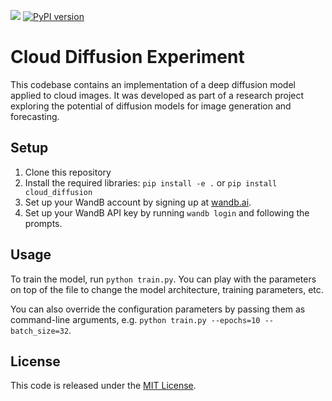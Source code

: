 [![](https://raw.githubusercontent.com/wandb/assets/main/wandb-github-badge-gradient.svg)](https://wandb.ai/capecape/ddpm_clouds)
[![PyPI version](https://badge.fury.io/py/cloud_diffusion.svg)](https://badge.fury.io/py/cloud_diffusion)


# Cloud Diffusion Experiment

This codebase contains an implementation of a deep diffusion model applied to cloud images. It was developed as part of a research project exploring the potential of diffusion models
for image generation and forecasting.

## Setup

1. Clone this repository
2. Install the required libraries: `pip install -e .` or `pip install cloud_diffusion`
3. Set up your WandB account by signing up at [wandb.ai](https://wandb.ai/site).
4. Set up your WandB API key by running `wandb login` and following the prompts.

## Usage

To train the model, run `python train.py`. You can play with the parameters on top of the file to change the model architecture, training parameters, etc.

You can also override the configuration parameters by passing them as command-line arguments, e.g.
`python train.py --epochs=10 --batch_size=32`.

## License

This code is released under the [MIT License](LICENSE).